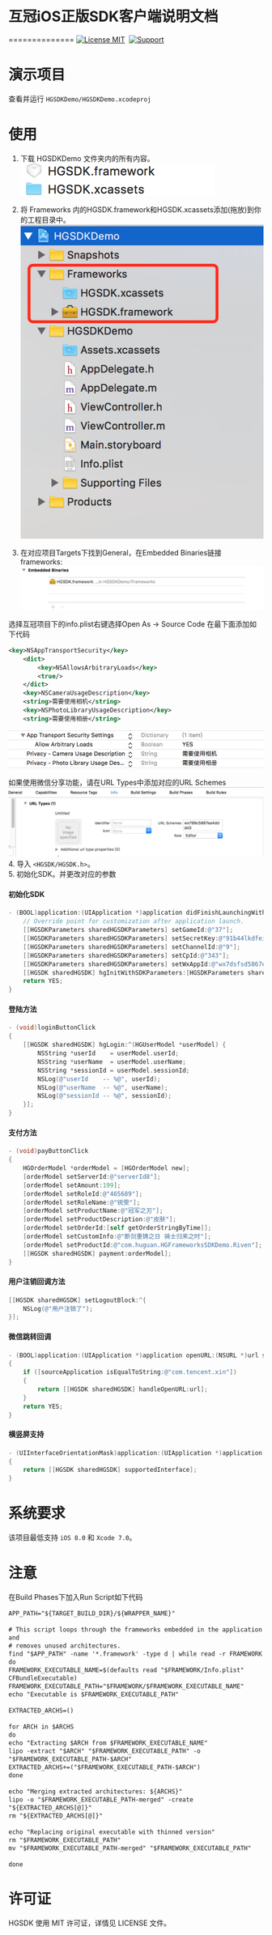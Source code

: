 # 互冠iOS正版SDK客户端说明文档
==============
[![License MIT](https://img.shields.io/badge/license-MIT-green.svg?style=flat)](https://raw.githubusercontent.com/seven/HGSDKDemo/master/LICENSE)&nbsp;
[![Support](https://img.shields.io/badge/support-iOS%208%2B%20-blue.svg?style=fla)](https://www.apple.com/nl/ios/)&nbsp;


演示项目
==============
查看并运行 `HGSDKDemo/HGSDKDemo.xcodeproj`


使用
==============


1. 下载 HGSDKDemo 文件夹内的所有内容。<br/>
<img src="https://raw.githubusercontent.com/huguan/HGSDKDemo/master/Snapshots/path.png"><br/>
2. 将 Frameworks 内的HGSDK.framework和HGSDK.xcassets添加(拖放)到你的工程目录中。
<img src="https://raw.githubusercontent.com/huguan/HGSDKDemo/master/Snapshots/ProductPath.png"><br/>

3. 在对应项目Targets下找到General，在Embedded Binaries链接 frameworks:
<img src="https://raw.githubusercontent.com/huguan/HGSDKDemo/master/Snapshots/framework.png"><br/>

选择互冠项目下的info.plist右键选择Open As -> Source Code
在最下面添加如下代码
```xml
<key>NSAppTransportSecurity</key>
	<dict>
		<key>NSAllowsArbitraryLoads</key>
		<true/>
	</dict>
	<key>NSCameraUsageDescription</key>
	<string>需要使用相机</string>
	<key>NSPhotoLibraryUsageDescription</key>
	<string>需要使用相册</string>
```

<img src="https://raw.githubusercontent.com/huguan/HGSDKDemo/master/Snapshots/Infoplist.png"><br/>

如果使用微信分享功能，请在URL Types中添加对应的URL Schemes
<img src="https://raw.githubusercontent.com/huguan/HGSDKDemo/master/Snapshots/URLTypes.png"><br/>
4. 导入 `<HGSDK/HGSDK.h>`。<br/>
5. 初始化SDK。并更改对应的参数

#### 初始化SDK

```objective-c
- (BOOL)application:(UIApplication *)application didFinishLaunchingWithOptions:(NSDictionary *)launchOptions {
    // Override point for customization after application launch.
    [[HGSDKParameters sharedHGSDKParameters] setGameId:@"37"];
    [[HGSDKParameters sharedHGSDKParameters] setSecretKey:@"91b44lkdfeirf6ad596b4e71b76ff07f"];
    [[HGSDKParameters sharedHGSDKParameters] setChannelId:@"9"];
    [[HGSDKParameters sharedHGSDKParameters] setCpId:@"343"];
    [[HGSDKParameters sharedHGSDKParameters] setWxAppId:@"wx7dsfsd5867ea4dddd3"];
    [[HGSDK sharedHGSDK] hgInitWithSDKParameters:[HGSDKParameters sharedHGSDKParameters]];
    return YES;
}
```

#### 登陆方法

```objective-c
- (void)loginButtonClick
{
    [[HGSDK sharedHGSDK] hgLogin:^(HGUserModel *userModel) {
        NSString *userId    = userModel.userId;
        NSString *userName  = userModel.userName;
        NSString *sessionId = userModel.sessionId;
        NSLog(@"userId    -- %@", userId);
        NSLog(@"userName  -- %@", userName);
        NSLog(@"sessionId -- %@", sessionId);
    }];
}
```

#### 支付方法

```objective-c
- (void)payButtonClick
{
    HGOrderModel *orderModel = [HGOrderModel new];
    [orderModel setServerId:@"serverId8"];
    [orderModel setAmount:199];
    [orderModel setRoleId:@"465689"];
    [orderModel setRoleName:@"锐雯"];
    [orderModel setProductName:@"冠军之刃"];
    [orderModel setProductDescription:@"皮肤"];
    [orderModel setOrderId:[self getOrderStringByTime]];
    [orderModel setCustomInfo:@"断剑重铸之日 骑士归来之时"];
    [orderModel setProductId:@"com.huguan.HGFrameworksSDKDemo.Riven"];
    [[HGSDK sharedHGSDK] payment:orderModel];
}
```


#### 用户注销回调方法

```objective-c
[[HGSDK sharedHGSDK] setLogoutBlock:^{
    NSLog(@"用户注销了");
}];
```

#### 微信跳转回调

```objective-c
- (BOOL)application:(UIApplication *)application openURL:(NSURL *)url sourceApplication:(NSString *)sourceApplication annotation:(id)annotation
{
    if ([sourceApplication isEqualToString:@"com.tencent.xin"])
    {
        return [[HGSDK sharedHGSDK] handleOpenURL:url];
    }
    return YES;
}
```

#### 横竖屏支持

```objective-c
- (UIInterfaceOrientationMask)application:(UIApplication *)application supportedInterfaceOrientationsForWindow:(UIWindow *)window
{
    return [[HGSDK sharedHGSDK] supportedInterface];
}
```



系统要求
==============
该项目最低支持 `iOS 8.0` 和 `Xcode 7.0`。


注意
==============
在Build Phases下加入Run Script如下代码
```
APP_PATH="${TARGET_BUILD_DIR}/${WRAPPER_NAME}"

# This script loops through the frameworks embedded in the application and
# removes unused architectures.
find "$APP_PATH" -name '*.framework' -type d | while read -r FRAMEWORK
do
FRAMEWORK_EXECUTABLE_NAME=$(defaults read "$FRAMEWORK/Info.plist" CFBundleExecutable)
FRAMEWORK_EXECUTABLE_PATH="$FRAMEWORK/$FRAMEWORK_EXECUTABLE_NAME"
echo "Executable is $FRAMEWORK_EXECUTABLE_PATH"

EXTRACTED_ARCHS=()

for ARCH in $ARCHS
do
echo "Extracting $ARCH from $FRAMEWORK_EXECUTABLE_NAME"
lipo -extract "$ARCH" "$FRAMEWORK_EXECUTABLE_PATH" -o "$FRAMEWORK_EXECUTABLE_PATH-$ARCH"
EXTRACTED_ARCHS+=("$FRAMEWORK_EXECUTABLE_PATH-$ARCH")
done

echo "Merging extracted architectures: ${ARCHS}"
lipo -o "$FRAMEWORK_EXECUTABLE_PATH-merged" -create "${EXTRACTED_ARCHS[@]}"
rm "${EXTRACTED_ARCHS[@]}"

echo "Replacing original executable with thinned version"
rm "$FRAMEWORK_EXECUTABLE_PATH"
mv "$FRAMEWORK_EXECUTABLE_PATH-merged" "$FRAMEWORK_EXECUTABLE_PATH"

done
```

许可证
==============
HGSDK 使用 MIT 许可证，详情见 LICENSE 文件。



